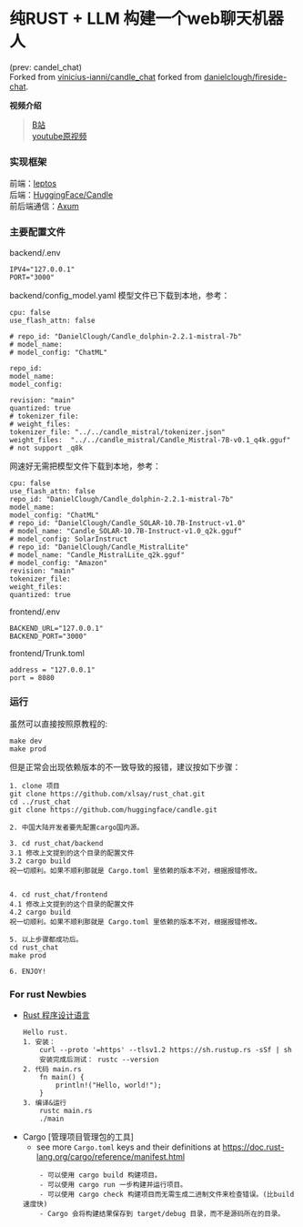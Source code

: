 # 纯RUST + LLM 构建一个web聊天机器人  
(prev: candel_chat)  
Forked from [vinicius-ianni/candle_chat](https://github.com/vinicius-ianni/candle_chat) forked from [danielclough/fireside-chat](https://github.com/danielclough/fireside-chat). 

**视频介绍**   
> [B站](https://www.bilibili.com/video/BV1oAgKehEom)  
> [youtube原视频](https://www.youtube.com/watch?v=Jw1E3LnNG0o)  


### 实现框架
前端：[leptos](https://github.com/leptos-rs/leptos)  
后端：[HuggingFace/Candle](https://github.com/huggingface/candle/)  
前后端通信：[Axum](https://github.com/tokio-rs/axum)  


### 主要配置文件
backend/.env  
```
IPV4="127.0.0.1"
PORT="3000"
```

backend/config_model.yaml
模型文件已下载到本地，参考：
```
cpu: false
use_flash_attn: false

# repo_id: "DanielClough/Candle_dolphin-2.2.1-mistral-7b"
# model_name: 
# model_config: "ChatML"

repo_id: 
model_name: 
model_config:

revision: "main"
quantized: true
# tokenizer_file:
# weight_files:
tokenizer_file: "../../candle_mistral/tokenizer.json"
weight_files:  "../../candle_mistral/Candle_Mistral-7B-v0.1_q4k.gguf" # not support _q8k 

```

网速好无需把模型文件下载到本地，参考：
```
cpu: false
use_flash_attn: false
repo_id: "DanielClough/Candle_dolphin-2.2.1-mistral-7b"
model_name: 
model_config: "ChatML"
# repo_id: "DanielClough/Candle_SOLAR-10.7B-Instruct-v1.0"
# model_name: "Candle_SOLAR-10.7B-Instruct-v1.0_q2k.gguf"
# model_config: SolarInstruct
# repo_id: "DanielClough/Candle_MistralLite"
# model_name: "Candle_MistralLite_q2k.gguf"
# model_config: "Amazon"
revision: "main"
tokenizer_file:
weight_files:
quantized: true
```

frontend/.env  
```
BACKEND_URL="127.0.0.1"
BACKEND_PORT="3000"
```

frontend/Trunk.toml
```
address = "127.0.0.1"
port = 8080
```

### 运行
虽然可以直接按照原教程的:
```
make dev
make prod
```
但是正常会出现依赖版本的不一致导致的报错，建议按如下步骤：
 
```
1. clone 项目
git clone https://github.com/xlsay/rust_chat.git
cd ../rust_chat
git clone https://github.com/huggingface/candle.git

2. 中国大陆开发者要先配置cargo国内源。

3. cd rust_chat/backend
3.1 修改上文提到的这个目录的配置文件 
3.2 cargo build
祝一切顺利。如果不顺利那就是 Cargo.toml 里依赖的版本不对，根据报错修改。


4. cd rust_chat/frontend
4.1 修改上文提到的这个目录的配置文件 
4.2 cargo build
祝一切顺利。如果不顺利那就是 Cargo.toml 里依赖的版本不对，根据报错修改。

5. 以上步骤都成功后。
cd rust_chat
make prod

6. ENJOY!
```

### For rust Newbies
- [Rust 程序设计语言](https://rustwiki.org/zh-CN/book/ch01-01-installation.html)
    ```shell
    Hello rust.
    1. 安装：
        curl --proto '=https' --tlsv1.2 https://sh.rustup.rs -sSf | sh  
        安装完成后测试： rustc --version  
    2. 代码 main.rs
        fn main() {
            println!("Hello, world!");
        }
    3. 编译&运行
        rustc main.rs
        ./main

    ```
- Cargo [管理项目管理包的工具]
    - see more `Cargo.toml` keys and their definitions at https://doc.rust-lang.org/cargo/reference/manifest.html
    ```
        - 可以使用 cargo build 构建项目。
        - 可以使用 cargo run 一步构建并运行项目。
        - 可以使用 cargo check 构建项目而无需生成二进制文件来检查错误。(比build速度快)
        - Cargo 会将构建结果保存到 target/debug 目录，而不是源码所在的目录。
    ```
